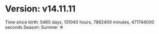 # Version: v14.11.11
Time since birth: 5460 days, 131040 hours, 7862400 minutes, 471744000 seconds
Season: Summer ☀️
